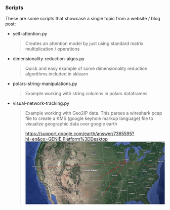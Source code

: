 ### Scripts

These are some scripts that showcase a single topic from a website / blog post:

- self-attention.py
	> Creates an attention model by just using standard matrix multiplication / operations
- dimensionality-reduction-algos.py
	> Quick and easy example of some dimensionality reduction algorithms included in sklearn
- polars-string-manipulations.py
	>	Example working with string columns in polars dataframes
- visual-network-tracking.py
	> Example working with Geo2IP data. This parses a wireshark pcap file to create a KMS (google keyhole markup language) file to visualize geographic data over google earth
	>
	> https://support.google.com/earth/answer/7365595?hl=en&co=GENIE.Platform%3DDesktop
	![network_packets_visualized](../assets/network_packets_visualized.png)
